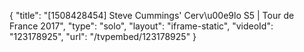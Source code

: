 {
    "title": "[1508428454] Steve Cummings' Cerv\u00e9lo S5 | Tour de France 2017",
    "type": "solo",
    "layout": "iframe-static",
    "videoId": "123178925",
    "url": "\/tvpembed\/123178925"
}
